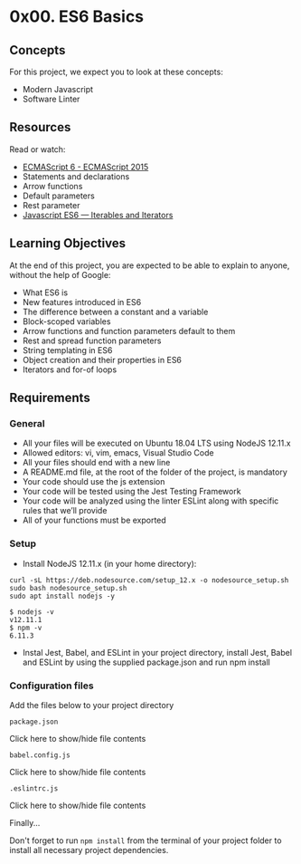 # 0x00. ES6 Basics

## Concepts
For this project, we expect you to look at these concepts:
- Modern Javascript
- Software Linter

## Resources
Read or watch:
- [ECMAScript 6 - ECMAScript 2015](https://link-to-resource)
- Statements and declarations
- Arrow functions
- Default parameters
- Rest parameter
- [Javascript ES6 — Iterables and Iterators](https://link-to-resource)

## Learning Objectives
At the end of this project, you are expected to be able to explain to anyone, without the help of Google:
- What ES6 is
- New features introduced in ES6
- The difference between a constant and a variable
- Block-scoped variables
- Arrow functions and function parameters default to them
- Rest and spread function parameters
- String templating in ES6
- Object creation and their properties in ES6
- Iterators and for-of loops

## Requirements
### General
- All your files will be executed on Ubuntu 18.04 LTS using NodeJS 12.11.x
- Allowed editors: vi, vim, emacs, Visual Studio Code
- All your files should end with a new line
- A README.md file, at the root of the folder of the project, is mandatory
- Your code should use the js extension
- Your code will be tested using the Jest Testing Framework
- Your code will be analyzed using the linter ESLint along with specific rules that we’ll provide
- All of your functions must be exported

### Setup
- Install NodeJS 12.11.x (in your home directory):

```
curl -sL https://deb.nodesource.com/setup_12.x -o nodesource_setup.sh
sudo bash nodesource_setup.sh
sudo apt install nodejs -y
```

```
$ nodejs -v
v12.11.1
$ npm -v
6.11.3
```

- Instal Jest, Babel, and ESLint
in your project directory, install Jest, Babel and ESLint by using the supplied package.json and run npm install

### Configuration files
Add the files below to your project directory

```
package.json
```
Click here to show/hide file contents

```
babel.config.js
```
Click here to show/hide file contents

```
.eslintrc.js
```
Click here to show/hide file contents

Finally...

Don't forget to run ```npm install``` from the terminal of your project folder to install all necessary project dependencies.